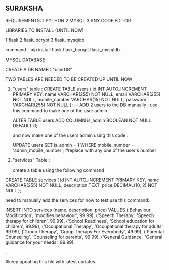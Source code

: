 ## SURAKSHA ##
REQUIREMENTS:
1.PYTHON
2.MYSQL
3.ANY CODE EDITOR

LIBRARIES TO INSTALL (UNTIL NOW)

1.flask
2.flask_bcrypt
3.flask_mysqldb

command - pip install flask flask_bcrypt flask_mysqldb

MYSQL DATABASE:

CREATE A DB NAMED "userDB"

TWO TABLES ARE NEEDED TO BE CREATED UP UNTIL NOW

1. "users" table : CREATE TABLE users (
    id INT AUTO_INCREMENT PRIMARY KEY,
    name VARCHAR(255) NOT NULL,
    email VARCHAR(255) NOT NULL,
    mobile_number VARCHAR(15) NOT NULL,
    password VARCHAR(255) NOT NULL
);
 -- ADD 2 users to the DB manually ; use this command to make one of the user admin :

     ALTER TABLE users ADD COLUMN is_admin BOOLEAN NOT NULL DEFAULT 0;

   and now make one of the users admin using this code :
   
   UPDATE users SET is_admin = 1 WHERE mobile_number = 'admin_mobile_number';  #replace with any one of the user's number

    


3. "services" Table :

   create a table using the following command 

CREATE TABLE services (
    id INT AUTO_INCREMENT PRIMARY KEY,
    name VARCHAR(255) NOT NULL,
    description TEXT,
    price DECIMAL(10, 2) NOT NULL
);

need to manually add the services for now to test  use this command:

INSERT INTO services (name, description, price) VALUES
('Behaviour Modification', 'modifies behaviour', 99.99),
('Speech Therapy', 'Speech therapy for children', 99.99),
('School Readiness', 'School education for children', 99.99),
('Occupational Therapy', 'Occupational therapy for adults', 99.99),
('Group Therapy', 'Group Therapy For Everybody', 49.99),
('Parental Counseling', 'Counseling for parents', 99.99),
('General Guidance', 'General guidance for your needs', 99.99);


.

#keep updating this file with latest updates.

